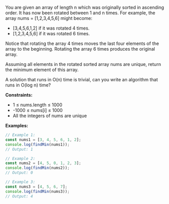 You are given an array of length n which was originally sorted in ascending order. It has now been rotated between 1 and n times. For example, the array nums = [1,2,3,4,5,6] might become:

- [3,4,5,6,1,2] if it was rotated 4 times.
- [1,2,3,4,5,6] if it was rotated 6 times.

Notice that rotating the array 4 times moves the last four elements of the array to the beginning. Rotating the array 6 times produces the original array.

Assuming all elements in the rotated sorted array nums are unique, return the minimum element of this array.

A solution that runs in O(n) time is trivial, can you write an algorithm that runs in O(log n) time?

**Constraints:**
- 1 ≤ nums.length ≤ 1000
- -1000 ≤ nums[i] ≤ 1000
- All the integers of nums are unique

**Examples:**

```typescript
// Example 1:
const nums1 = [3, 4, 5, 6, 1, 2];
console.log(findMin(nums1));
// Output: 1

// Example 2:
const nums2 = [4, 5, 0, 1, 2, 3];
console.log(findMin(nums2));
// Output: 0

// Example 3:
const nums3 = [4, 5, 6, 7];
console.log(findMin(nums3));
// Output: 4
```
